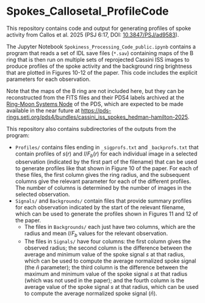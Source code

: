 # Spokes_Callosetal_ProfileCode
This repository contains code and output for generating profiles of spoke activity from Callos et al. 2025 (PSJ 6:17, DOI: [10.3847/PSJ/ad9583](http://doi.org/10.3847/PSJ/ad9583)). 

The Jupyter Notebook `Spokiness_Processing_Code_public.ipynb` contains a program that reads a set of IDL save files (`*.sav`) containing maps of the B ring that is then run on multiple sets of reprojected Cassini ISS images to produce profiles of the spoke activity and the background ring brightness that are plotted in Figures 10-12 of the paper. This code includes the explicit parameters for each observation. 

Note that the maps of the B ring are not included here, but they can be reconstructed from the FITS files and their PDS4 labels archived at the [Ring-Moon Systems Node](https://pds-rings.seti.org/) of the PDS, which are expected to be made available in the near future at https://pds-rings.seti.org/pds4/bundles/cassini_iss_spokes_hedman-hamilton-2025.

This repository also contains subdirectories of the outputs from the program:
  - `Profiles/` contains files ending in `_sigprofs.txt` and `_backprofs.txt` that contain profiles of $s(r)$ and $I/F_b(r)$ for each individual image in a selected observation (indicated by the first part of the filename) that can be used to generate profiles like that shown in Figure 10 of the paper. For each of these files, the first column gives the ring radius, and the subsequent columns give the relevant parameter for each of the different profiles. The number of columns is determined by the number of images in the selected observation.
  - `Signals/` and `Backgrounds/` contain files that provide summary profiles for each observation indicated by the start of the relevant filename, which can be used to generate the profiles shown in Figures 11 and 12 of the paper.
    - The files in `Backgrounds/` each just have two columns, which are the radius and mean $I/F_b$ values for the relevant observation.
    - The files in `Signals/` have four columns: the first column gives the observed radius; the second column is the difference between the average and minimum value of the spoke signal $s$ at that radius, which can be used to compute the average normalized spoke signal (the $\bar{n}$ parameter); the third column is the difference between the maximum and minimum value of the spoke signal $s$ at that radius (which was not used in the paper); and the fourth column is the average value of the spoke signal $s$ at that radius, which can be used to compute the average normalized spoke signal ($\bar{n}$).
